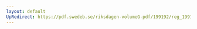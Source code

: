 ```yaml
---
layout: default
UpRedirect: https://pdf.swedeb.se/riksdagen-volumeG-pdf/199192/reg_199192/reg_199192_0044.pdf
---
```

